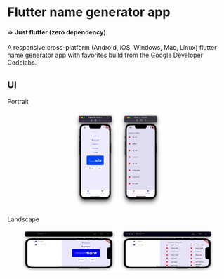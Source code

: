 # Flutter name generator app 
#### &DoubleRightArrow; Just flutter (zero dependency)

A responsive cross-platform (Android, iOS, Windows, Mac, Linux) flutter name generator app with favorites build from the Google Developer Codelabs.

## UI
<p>Portrait</p>
<p align="center">
<img src="https://github.com/mmattklaus/flutter-name-gen/blob/master/images/1.png?raw=true" width="100" height="220" alt="Generator screen">

<img alt="Favorites screen" src="https://github.com/mmattklaus/flutter-name-gen/blob/master/images/2.png?raw=true"  width="100" height="220">
</p>

<p>Landscape</p>
<p align="center">
<img alt="Generator screen (lanscape)" src="https://github.com/mmattklaus/flutter-name-gen/blob/master/images/3.png?raw=true"  height="100" width="220">

<img alt="Favorites screen (landscape)" src="https://github.com/mmattklaus/flutter-name-gen/blob/master/images/4.png?raw=true"  width="220" height="100">
</p>
